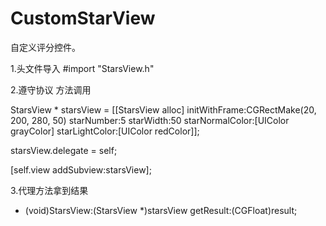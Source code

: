 # CustomStarView
自定义评分控件。

1.头文件导入  #import "StarsView.h"

2.遵守协议  方法调用   

 StarsView * starsView = [[StarsView alloc] initWithFrame:CGRectMake(20, 200, 280, 50) starNumber:5 starWidth:50 starNormalColor:[UIColor grayColor] starLightColor:[UIColor redColor]];
 
 starsView.delegate = self;
 
[self.view addSubview:starsView];

3.代理方法拿到结果

- (void)StarsView:(StarsView *)starsView getResult:(CGFloat)result;
